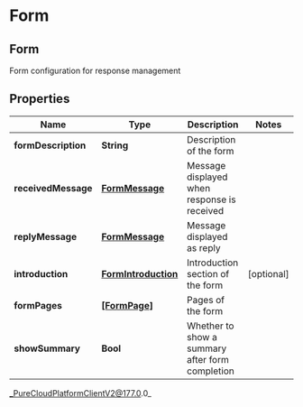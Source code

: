 # Form

## Form
Form configuration for response management

## Properties

|Name | Type | Description | Notes|
|------------ | ------------- | ------------- | -------------|
| **formDescription** | **String** | Description of the form | |
| **receivedMessage** | [**FormMessage**](FormMessage) | Message displayed when response is received | |
| **replyMessage** | [**FormMessage**](FormMessage) | Message displayed as reply | |
| **introduction** | [**FormIntroduction**](FormIntroduction) | Introduction section of the form | [optional] |
| **formPages** | [**[FormPage]**]([FormPage]) | Pages of the form | |
| **showSummary** | **Bool** | Whether to show a summary after form completion | |



_PureCloudPlatformClientV2@177.0.0_
